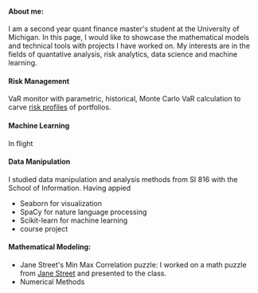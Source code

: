 #### About me:

I am a second year quant finance master's student at the University of Michigan. In this page, I would like to showcase the mathematical models and technical tools with projects I have worked on. My interests are in the fields of quantative analysis, risk analytics, data science and machine learning.

#### Risk Management
VaR monitor with parametric, historical, Monte Carlo VaR calculation to carve [risk profiles](https://github.com/dlu-umich/RiskApp) of portfolios.

#### Machine Learning
In flight

#### Data Manipulation
I studied data manipulation and analysis methods from SI 816 with the School of Information. Having appied 
- Seaborn for visualization
- SpaCy for nature language processing
- Scikit-learn for machine learning
- course project

#### Mathematical Modeling:
 - Jane Street's Min Max Correlation puzzle:
 I worked on a math puzzle from [Jane Street](https://www.janestreet.com/puzzles/) and presented to the class.
 - Numerical Methods
 

